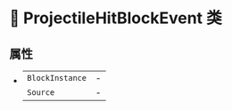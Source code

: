 # 🔖 ProjectileHitBlockEvent 类

>

## 属性
- 
    |||
    |-|-|
    |`BlockInstance`|-|
    |`Source`|-|